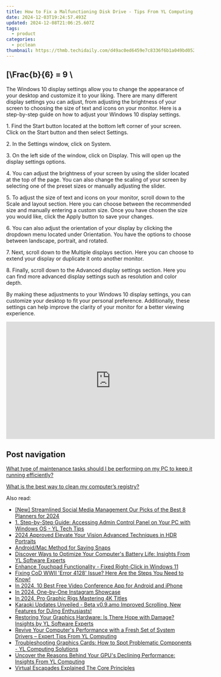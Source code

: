 ```yaml
---
title: How to Fix a Malfunctioning Disk Drive - Tips From YL Computing's Latest Guide
date: 2024-12-03T19:24:57.493Z
updated: 2024-12-08T21:06:25.607Z
tags:
  - product
categories:
  - pcclean
thumbnail: https://thmb.techidaily.com/d49ac0ed6459e7c8336f6b1a049bd052597f67371de84c07fa11e25ea749aee6.jpg
---
```


## \[\Frac{b}{6} = 9 \

The Windows 10 display settings allow you to change the appearance of your desktop and customize it to your liking. There are many different display settings you can adjust, from adjusting the brightness of your screen to choosing the size of text and icons on your monitor. Here is a step-by-step guide on how to adjust your Windows 10 display settings. 

1\. Find the Start button located at the bottom left corner of your screen. Click on the Start button and then select Settings.

2\. In the Settings window, click on System.

3\. On the left side of the window, click on Display. This will open up the display settings options. 

4\. You can adjust the brightness of your screen by using the slider located at the top of the page. You can also change the scaling of your screen by selecting one of the preset sizes or manually adjusting the slider.

5\. To adjust the size of text and icons on your monitor, scroll down to the Scale and layout section. Here you can choose between the recommended size and manually entering a custom size. Once you have chosen the size you would like, click the Apply button to save your changes.

6\. You can also adjust the orientation of your display by clicking the dropdown menu located under Orientation. You have the options to choose between landscape, portrait, and rotated.

7\. Next, scroll down to the Multiple displays section. Here you can choose to extend your display or duplicate it onto another monitor.

8\. Finally, scroll down to the Advanced display settings section. Here you can find more advanced display settings such as resolution and color depth. 

By making these adjustments to your Windows 10 display settings, you can customize your desktop to fit your personal preference. Additionally, these settings can help improve the clarity of your monitor for a better viewing experience.

<!-- affiliate ads begin -->
<iframe width="560" height="315" src="https://www.youtube.com/embed/Dn-24B6AURY?si=ErES2KWVnintY6h9" title="YouTube video player" frameborder="0" allow="accelerometer; autoplay; clipboard-write; encrypted-media; gyroscope; picture-in-picture; web-share" referrerpolicy="strict-origin-when-cross-origin" allowfullscreen></iframe>
<!-- affiliate ads end -->

## Post navigation

[What type of maintenance tasks should I be performing on my PC to keep it running efficiently?](https://tools.techidaily.com/pcclean/products/)

[What is the best way to clean my computer’s registry?](https://tools.techidaily.com/pcclean/products/)

<ins class="adsbygoogle"
     style="display:block"
     data-ad-format="autorelaxed"
     data-ad-client="ca-pub-7571918770474297"
     data-ad-slot="1223367746"></ins>

<ins class="adsbygoogle"
     style="display:block"
     data-ad-client="ca-pub-7571918770474297"
     data-ad-slot="8358498916"
     data-ad-format="auto"
     data-full-width-responsive="true"></ins>

<span class="atpl-alsoreadstyle">Also read:</span>
<div><ul>
<li><a href="https://instagram-clips.techidaily.com/new-streamlined-social-media-management-our-picks-of-the-best-8-planners-for-2024/"><u>[New] Streamlined Social Media Management Our Picks of the Best 8 Planners for 2024</u></a></li>
<li><a href="https://win-exclusive.techidaily.com/1-step-by-step-guide-accessing-admin-control-panel-on-your-pc-with-windows-os-yl-tech-tips/"><u>1. Step-by-Step Guide: Accessing Admin Control Panel on Your PC with Windows OS - YL Tech Tips</u></a></li>
<li><a href="https://fox-helps.techidaily.com/2024-approved-elevate-your-vision-advanced-techniques-in-hdr-portraits/"><u>2024 Approved Elevate Your Vision Advanced Techniques in HDR Portraits</u></a></li>
<li><a href="https://tiktok-clips.techidaily.com/androidmac-method-for-saving-snaps/"><u>Android/Mac Method for Saving Snaps</u></a></li>
<li><a href="https://win-exclusive.techidaily.com/discover-ways-to-optimize-your-computers-battery-life-insights-from-yl-software-experts/"><u>Discover Ways to Optimize Your Computer's Battery Life: Insights From YL Software Experts</u></a></li>
<li><a href="https://driver-error.techidaily.com/enhance-touchpad-functionality-fixed-right-click-in-windows-11/"><u>Enhance Touchpad Functionality - Fixed Right-Click in Windows 11</u></a></li>
<li><a href="https://win-answers.techidaily.com/fixing-cod-wwii-error-4128-issue-here-are-the-steps-you-need-to-know/"><u>Fixing CoD WWII 'Error 4128' Issue? Here Are the Steps You Need to Know!</u></a></li>
<li><a href="https://screen-mirroring-recording.techidaily.com/in-2024-10-best-free-video-conference-app-for-android-and-iphone/"><u>In 2024, 10 Best Free Video Conference App for Android and iPhone</u></a></li>
<li><a href="https://instagram-videos.techidaily.com/in-2024-one-by-one-instagram-showcase/"><u>In 2024, One-by-One Instagram Showcase</u></a></li>
<li><a href="https://extra-skills.techidaily.com/in-2024-pro-graphic-rigs-mastering-4k-titles/"><u>In 2024, Pro Graphic Rigs Mastering 4K Titles</u></a></li>
<li><a href="https://win-exclusive.techidaily.com/karaoki-updates-unveiled-beta-v09amo-improved-scrolling-new-features-for-djing-enthusiasts/"><u>Karaoki Updates Unveiled - Beta v0.9.amo Improved Scrolling, New Features for DJing Enthusiasts!</u></a></li>
<li><a href="https://win-exclusive.techidaily.com/restoring-your-graphics-hardware-is-there-hope-with-damage-insights-by-yl-software-experts/"><u>Restoring Your Graphics Hardware: Is There Hope with Damage? Insights by YL Software Experts</u></a></li>
<li><a href="https://win-exclusive.techidaily.com/revive-your-computers-performance-with-a-fresh-set-of-system-drivers-expert-tips-from-yl-computing/"><u>Revive Your Computer's Performance with a Fresh Set of System Drivers – Expert Tips From YL Computing</u></a></li>
<li><a href="https://win-exclusive.techidaily.com/troubleshooting-graphics-cards-how-to-spot-problematic-components-yl-computing-solutions/"><u>Troubleshooting Graphics Cards: How to Spot Problematic Components - YL Computing Solutions</u></a></li>
<li><a href="https://win-exclusive.techidaily.com/uncover-the-reasons-behind-your-gpus-declining-performance-insights-from-yl-computing/"><u>Uncover the Reasons Behind Your GPU's Declining Performance: Insights From YL Computing</u></a></li>
<li><a href="https://extra-information.techidaily.com/virtual-escapades-explained-the-core-principles/"><u>Virtual Escapades Explained The Core Principles</u></a></li>
</ul></div>

